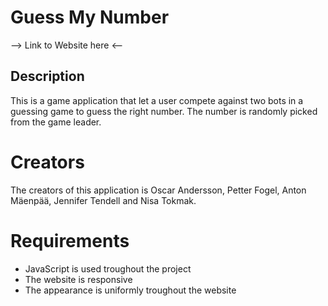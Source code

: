 # Guess My Number

--> Link to Website here <--

## Description 

This is a game application that let a user compete against two bots in a guessing game to guess the right number. The number is randomly picked from the game leader. 

# Creators

The creators of this application is Oscar Andersson, Petter Fogel, Anton Mäenpää, Jennifer Tendell and Nisa Tokmak. 

# Requirements 

* JavaScript is used troughout the project
* The website is responsive
* The appearance is uniformly troughout the website

